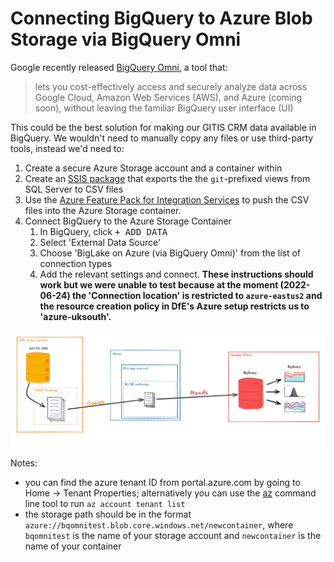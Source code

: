 # Connecting BigQuery to Azure Blob Storage via BigQuery Omni

Google recently released [BigQuery Omni][bqomni], a tool that:

> lets you cost-effectively access and securely analyze data across Google
> Cloud, Amazon Web Services (AWS), and Azure (coming soon), without leaving
> the familiar BigQuery user interface (UI)

This could be the best solution for making our GITIS CRM data available in
BigQuery. We wouldn't need to manually copy any files or use third-party tools, instead
we'd need to:

1. Create a secure Azure Storage account and a container within
2. Create an [SSIS package][ssis] that exports the the `git`-prefixed views
   from SQL Server to CSV files
3. Use the [Azure Feature Pack for Integration Services][ssis-to-az] to push the
   CSV files into the Azure Storage container.
4. Connect BigQuery to the Azure Storage Container
   1. In BigQuery, click <kbd>+ ADD DATA</kbd>
   2. Select 'External Data Source'
   3. Choose 'BigLake on Azure (via BigQuery Omni)' from the list of connection types
   4. Add the relevant settings and connect. **These instructions should work
      but we were unable to test because at the moment (2022-06-24) the
      'Connection location' is restricted to `azure-eastus2` and the resource
      creation policy in DfE's Azure setup restricts us to 'azure-uksouth'.**

![azure to bq via omni](diagrams/azure-to-bq-via-omni.png)

Notes:

* you can find the azure tenant ID from portal.azure.com by going to Home -> Tenant Properties; alternatively you can use the [az][az] command line tool to run `az account tenant list`
* the storage path should be in the format `azure://bqomnitest.blob.core.windows.net/newcontainer`, where `bqomnitest` is the name of your storage account and `newcontainer` is the name of your container

[bqomni]: https://cloud.google.com/blog/products/data-analytics/introducing-bigquery-omni
[ssis-to-az]: https://docs.microsoft.com/en-us/azure/architecture/data-science-process/move-data-to-azure-blob-using-ssis
[ssis]: https://docs.microsoft.com/en-us/sql/integration-services/sql-server-integration-services?view=sql-server-ver16
[az]: https://docs.microsoft.com/en-us/cli/azure/
